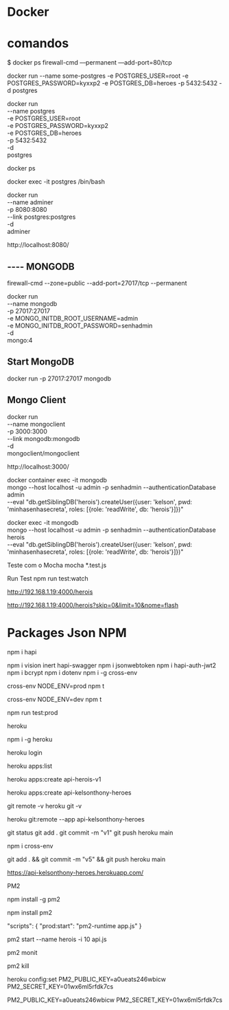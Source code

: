 # Docker

# comandos
$ docker ps
firewall-cmd ––permanent ––add-port=80/tcp

docker run --name some-postgres -e POSTGRES_USER=root -e POSTGRES_PASSWORD=kyxxp2 -e POSTGRES_DB=heroes -p 5432:5432 -d postgres

docker run \
    --name postgres \
    -e POSTGRES_USER=root \
    -e POSTGRES_PASSWORD=kyxxp2 \
    -e POSTGRES_DB=heroes \
    -p 5432:5432 \
    -d \
    postgres

docker ps

docker exec -it postgres /bin/bash


docker run \
    --name adminer \
    -p 8080:8080 \
    --link postgres:postgres \
    -d \
    adminer  

http://localhost:8080/


## ---- MONGODB
 
firewall-cmd --zone=public --add-port=27017/tcp --permanent

docker run \
    --name mongodb \
    -p 27017:27017 \
    -e MONGO_INITDB_ROOT_USERNAME=admin \
    -e MONGO_INITDB_ROOT_PASSWORD=senhadmin \
    -d \
    mongo:4
## Start MongoDB
docker run -p 27017:27017 mongodb

## Mongo Client
docker run \
    --name mongoclient \
    -p 3000:3000 \
    --link mongodb:mongodb \
    -d \
    mongoclient/mongoclient

http://localhost:3000/

docker container exec -it mongodb \
    mongo --host localhost -u admin -p senhadmin --authenticationDatabase admin \
    --eval "db.getSiblingDB('herois').createUser({user: 'kelson', pwd: 'minhasenhasecreta', roles: [{role: 'readWrite', db: 'herois'}]})"

docker exec -it mongodb \
    mongo --host localhost -u admin -p senhadmin --authenticationDatabase herois \
    --eval "db.getSiblingDB('herois').createUser({user: 'kelson', pwd: 'minhasenhasecreta', roles: [{role: 'readWrite', db: 'herois'}]})"


Teste com o Mocha mocha *.test.js

Run Test
npm run test:watch


http://192.168.1.19:4000/herois

http://192.168.1.19:4000/herois?skip=0&limit=10&nome=flash

# Packages Json NPM 

npm i hapi

npm i vision inert hapi-swagger
npm i jsonwebtoken
npm i hapi-auth-jwt2
npm i bcrypt 
npm i dotenv
npm i -g cross-env

cross-env NODE_ENV=prod npm t

cross-env NODE_ENV=dev npm t

npm run test:prod


heroku

npm i -g heroku


heroku login

heroku apps:list

heroku apps:create api-herois-v1


heroku apps:create api-kelsonthony-heroes

git remote -v
heroku git -v

heroku git:remote --app api-kelsonthony-heroes

git status
git add .
git commit -m "v1"
git push heroku main

npm i cross-env

git add . && git commit -m "v5" && git push heroku main


https://api-kelsonthony-heroes.herokuapp.com/


PM2

npm install -g pm2

npm install pm2

"scripts": {
  "prod:start": "pm2-runtime app.js"
}


pm2 start --name herois -i 10 api.js

pm2 monit

pm2 kill

heroku config:set PM2_PUBLIC_KEY=a0ueats246wbicw PM2_SECRET_KEY=01wx6ml5rfdk7cs

PM2_PUBLIC_KEY=a0ueats246wbicw
PM2_SECRET_KEY=01wx6ml5rfdk7cs

